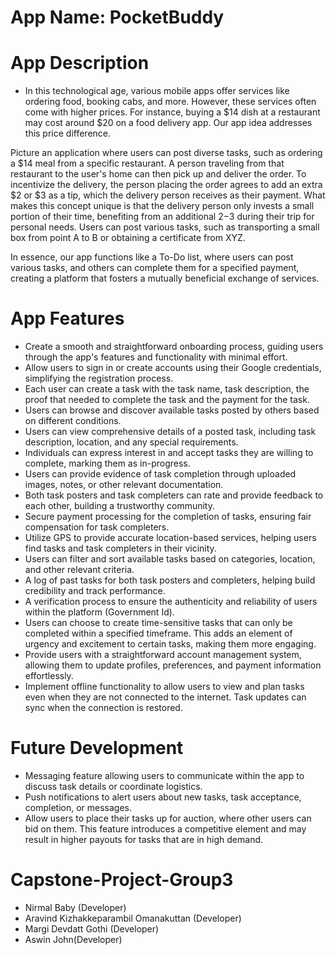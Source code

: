 # App Name: PocketBuddy

# App Description
- In this technological age, various mobile apps offer services like ordering food, booking cabs, and more. However, these services often come with higher prices. For instance, buying a $14 dish at a restaurant may cost around $20 on a food delivery app. Our app idea addresses this price difference.

Picture an application where users can post diverse tasks, such as ordering a $14 meal from a specific restaurant. A person traveling from that restaurant to the user's home can then pick up and deliver the order. To incentivize the delivery, the person placing the order agrees to add an extra $2 or $3 as a tip, which the delivery person receives as their payment. What makes this concept unique is that the delivery person only invests a small portion of their time, benefiting from an additional $2-$3 during their trip for personal needs. Users can post various tasks, such as transporting a small box from point A to B or obtaining a certificate from XYZ. 

In essence, our app functions like a To-Do list, where users can post various tasks, and others can complete them for a specified payment, creating a platform that fosters a mutually beneficial exchange of services.

# App Features
- Create a smooth and straightforward onboarding process, guiding users through the app's features and functionality with minimal effort.
- Allow users to sign in or create accounts using their Google credentials, simplifying the registration process.
- Each user can create a task with the task name, task description, the proof that needed to complete the task and the payment for the task.
- Users can browse and discover available tasks posted by others based on different conditions.
- Users can view comprehensive details of a posted task, including task description, location, and any special requirements.
- Individuals can express interest in and accept tasks they are willing to complete, marking them as in-progress.
- Users can provide evidence of task completion through uploaded images, notes, or other relevant documentation.
- Both task posters and task completers can rate and provide feedback to each other, building a trustworthy community.
- Secure payment processing for the completion of tasks, ensuring fair compensation for task completers.
- Utilize GPS to provide accurate location-based services, helping users find tasks and task completers in their vicinity.
- Users can filter and sort available tasks based on categories, location, and other relevant criteria.
- A log of past tasks for both task posters and completers, helping build credibility and track performance.
- A verification process to ensure the authenticity and reliability of users within the platform (Government Id).
- Users can choose to create time-sensitive tasks that can only be completed within a specified timeframe. This adds an element of urgency and excitement to certain tasks, making them more engaging.
-  Provide users with a straightforward account management system, allowing them to update profiles, preferences, and payment information effortlessly.
-  Implement offline functionality to allow users to view and plan tasks even when they are not connected to the internet. Task updates can sync when the connection is restored.

# Future Development
-  Messaging feature allowing users to communicate within the app to discuss task details or coordinate logistics.
- Push notifications to alert users about new tasks, task acceptance, completion, or messages.
- Allow users to place their tasks up for auction, where other users can bid on them. This feature introduces a competitive element and may result in higher payouts for tasks that are in high demand.


# Capstone-Project-Group3
- Nirmal Baby (Developer)
- Aravind Kizhakkeparambil Omanakuttan (Developer)
- Margi Devdatt Gothi (Developer)
- Aswin John(Developer)